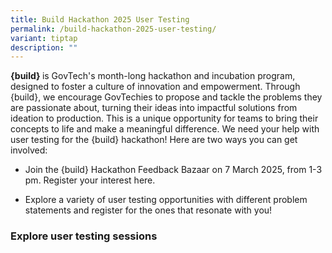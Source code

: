 ```yaml
---
title: Build Hackathon 2025 User Testing
permalink: /build-hackathon-2025-user-testing/
variant: tiptap
description: ""
---
```

<p></p>
<p><strong>{build} </strong>is GovTech's month-long hackathon and incubation
program, designed to foster a culture of innovation and empowerment. Through
{build}, we encourage GovTechies to propose and tackle the problems they
are passionate about, turning their ideas into impactful solutions from
ideation to production. This is a unique opportunity for teams to bring
their concepts to life and make a meaningful difference. We need your help
with user testing for the {build} hackathon! Here are two ways you can
get involved:</p>
<ul data-tight="true" class="tight">
<li>
<p>Join the {build} Hackathon Feedback Bazaar on 7 March 2025, from 1-3 pm.
Register your interest here.</p>
</li>
<li>
<p>Explore a variety of user testing opportunities with different problem
statements and register for the ones that resonate with you!</p>
</li>
</ul>
<p></p>
<h3>Explore user testing sessions</h3>
<p></p>
<p></p>
<p></p>